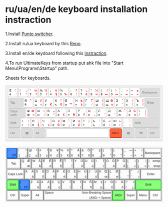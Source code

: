 # ru/ua/en/de keyboard installation instraction

1.Install [Punto switcher](https://yandex.ru/soft/punto/download/?os=win).

2.Install ru/ua keyboard by this [Repo](https://github.com/neochief/ukrainian-typographic-layouts).

3.Install en/de keydoard following this [instraction](https://pieter-degroote.github.io/UltimateKEYS/autohotkey-win.html).

4.To run UltimateKeys from startup put ahk file into "Start Menu\Programs\Startup" path.

Sheets for keyboards.

![Ru/ua keyboard](/images/ru_keyboard.png)

![En/de keyboard](/images/en_keyboard.png)
